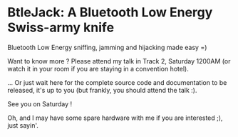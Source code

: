 BtleJack: A Bluetooth Low Energy Swiss-army knife
=================================================

Bluetooth Low Energy sniffing, jamming and hijacking made easy =)

Want to know more ? Please attend my talk in Track 2, Saturday 1200AM 
(or watch it in your room if you are staying in a convention hotel).

... Or just wait here for the complete source code and documentation
to be released, it's up to you (but frankly, you should attend the talk :).

See you on Saturday !



Oh, and I may have some spare hardware with me if you are interested ;), just sayin'.
